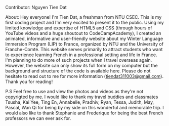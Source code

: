 Contributor: 
Nguyen Tien Dat

About: Hey everyone! I'm Tien Dat, a freshman from NTU CSEC. This is my first coding project and I'm very excited to present it to the public. Using my limited knowledge and expertise of HTML5 and CSS (through hours of YouTube videos and a huge shoutout to CodeCampAcademy), I created an animated, informative and user-friendly website about my Winter Language Immersion Program (LIP) to France, organized by NTU and the University of Franche-Comté. This website serves primarily to attract students who want to experience learning French in a professional setting and life in France. I'm planning to do more of such projects when I travel overseas again. However, the website can only show its full form on my computer but the background and structure of the code is available here. Please do not hesitate to read out to me for more information (tiendat311003@gmail.com). Thank you for reading!

P.S Feel free to use and view the photos and videos as they're not copyrigted by me. I would like to thank my travel buddies and classmates Tsusha, Kai Yee, Ting En, Annabelle, Pradhiv, Ryan, Tessa, Judith, May, Pascal, Wan Qi for being by my side on this wonderful and memorable trip. I would also like to thank Stephanie and Frederique for being the best French professors we can ever ask for.
